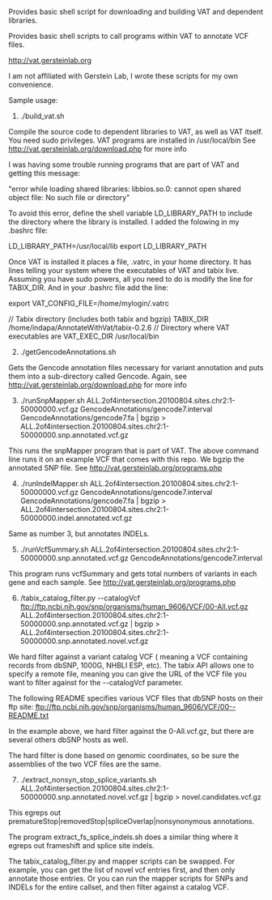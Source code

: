 Provides basic shell script for downloading and building VAT and dependent libraries.

Provides basic shell scripts to call programs within VAT to annotate VCF files.

http://vat.gersteinlab.org

I am not affiliated with Gerstein Lab, I wrote these scripts for my own
convenience.

Sample usage:

1. ./build_vat.sh

Compile the source code to dependent libraries to VAT, as well as VAT itself. 
You need sudo privileges. 
VAT programs are installed in /usr/local/bin
See http://vat.gersteinlab.org/download.php for more info

I was having some trouble running programs that are part of VAT and getting this message:

"error while loading shared libraries: libbios.so.0: cannot open shared
object file: No such file or directory"

To avoid this error, define the shell variable LD_LIBRARY_PATH to include the directory where the library is installed.
I added the folowing in my .bashrc file:

LD_LIBRARY_PATH=/usr/local/lib
export LD_LIBRARY_PATH

Once VAT is installed it places a file, .vatrc, in your home directory. It has lines telling your
system where the executables of VAT and tabix live. Assuming you have sudo powers, all you need to do
is modify the line for TABIX_DIR. And in your .bashrc file add the line:

export VAT_CONFIG_FILE=/home/mylogin/.vatrc

// Tabix directory (includes both tabix and bgzip)
TABIX_DIR /home/indapa/AnnotateWithVat/tabix-0.2.6
// Directory where VAT executables are
VAT_EXEC_DIR /usr/local/bin

2. ./getGencodeAnnotations.sh

Gets the Gencode annotation files necessary for variant annotation and puts them into a sub-directory
called Gencode.
Again, see http://vat.gersteinlab.org/download.php for more info

3. ./runSnpMapper.sh  ALL.2of4intersection.20100804.sites.chr2:1-50000000.vcf.gz GencodeAnnotations/gencode7.interval  GencodeAnnotations/gencode7.fa | bgzip > ALL.2of4intersection.20100804.sites.chr2:1-50000000.snp.annotated.vcf.gz

This runs the snpMapper program that is part of VAT. The above command line runs it on an example VCF that comes with this repo. We bgzip the annotated SNP file.
See http://vat.gersteinlab.org/programs.php

4. ./runIndelMapper.sh ALL.2of4intersection.20100804.sites.chr2:1-50000000.vcf.gz GencodeAnnotations/gencode7.interval GencodeAnnotations/gencode7.fa | bgzip > ALL.2of4intersection.20100804.sites.chr2:1-50000000.indel.annotated.vcf.gz

Same as number 3, but annotates INDELs.

5. ./runVcfSummary.sh ALL.2of4intersection.20100804.sites.chr2:1-50000000.snp.annotated.vcf.gz GencodeAnnotations/gencode7.interval

This program runs vcfSummary and gets total numbers of variants in each gene and each sample. 
See http://vat.gersteinlab.org/programs.php

6. /tabix_catalog_filter.py  --catalogVcf ftp://ftp.ncbi.nih.gov/snp/organisms/human_9606/VCF/00-All.vcf.gz ALL.2of4intersection.20100804.sites.chr2:1-50000000.snp.annotated.vcf.gz | bgzip > ALL.2of4intersection.20100804.sites.chr2:1-50000000.snp.annotated.novel.vcf.gz

We hard filter against a variant catalog VCF ( meaning a VCF containing records from dbSNP, 1000G, NHBLI ESP, etc).
The tabix API allows one to specify a remote file, meaning you can give the URL of the VCF file you want to filter
against for the --catalogVcf parameter. 

The following README specifies various VCF files that dbSNP hosts on their ftp site:
ftp://ftp.ncbi.nih.gov/snp/organisms/human_9606/VCF/00--README.txt

In the example above, we hard filter against the 0-All.vcf.gz, but there are several others dbSNP hosts as well.

The hard filter is done based on genomic coordinates, so be sure the assemblies of the two VCF files are the same. 


7. ./extract_nonsyn_stop_splice_variants.sh ALL.2of4intersection.20100804.sites.chr2:1-50000000.snp.annotated.novel.vcf.gz | bgzip > novel.candidates.vcf.gz

This egreps out prematureStop|removedStop|spliceOverlap|nonsynonymous annotations.

The program extract_fs_splice_indels.sh does a similar thing where it egreps out frameshift and splice site indels.

The tabix_catalog_filter.py and mapper scripts can be swapped. For example, you can get the list of novel
vcf entries first, and then only annotate those entries. Or you can run the mapper scripts for SNPs and INDELs
for the entire callset, and then filter against a catalog VCF.